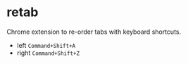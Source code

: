# retab

Chrome extension to re-order tabs with keyboard shortcuts.

- left `Command+Shift+A`
- right `Command+Shift+Z`
